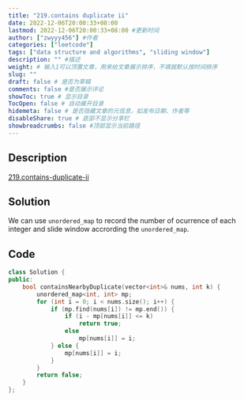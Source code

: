 ```yaml
---
title: "219.contains duplicate ii"
date: 2022-12-06T20:00:33+08:00
lastmod: 2022-12-06T20:00:33+08:00 #更新时间
author: ["zwyyy456"] #作者
categories: ["leetcode"]
tags: ["data structure and algorithms", "sliding window"]
description: "" #描述
weight: # 输入1可以顶置文章，用来给文章展示排序，不填就默认按时间排序
slug: ""
draft: false # 是否为草稿
comments: false #是否展示评论
showToc: true # 显示目录
TocOpen: false # 自动展开目录
hidemeta: false # 是否隐藏文章的元信息，如发布日期、作者等
disableShare: true # 底部不显示分享栏
showbreadcrumbs: false #顶部显示当前路径
---
```

## Description
[219.contains-duplicate-ii](https://leetcode.com/problems/contains-duplicate-ii/)

## Solution
We can use `unordered_map` to record the number of ocurrence of each integer and slide window accrording the `unordered_map`.

## Code
```cpp
class Solution {
public:
    bool containsNearbyDuplicate(vector<int>& nums, int k) {
        unordered_map<int, int> mp;
        for (int i = 0; i < nums.size(); i++) {
            if (mp.find(nums[i]) != mp.end()) {
                if (i - mp[nums[i]] <= k)
                    return true;
                else
                    mp[nums[i]] = i;
            } else {
                mp[nums[i]] = i;
            }
        }
        return false;
    }
};
```


